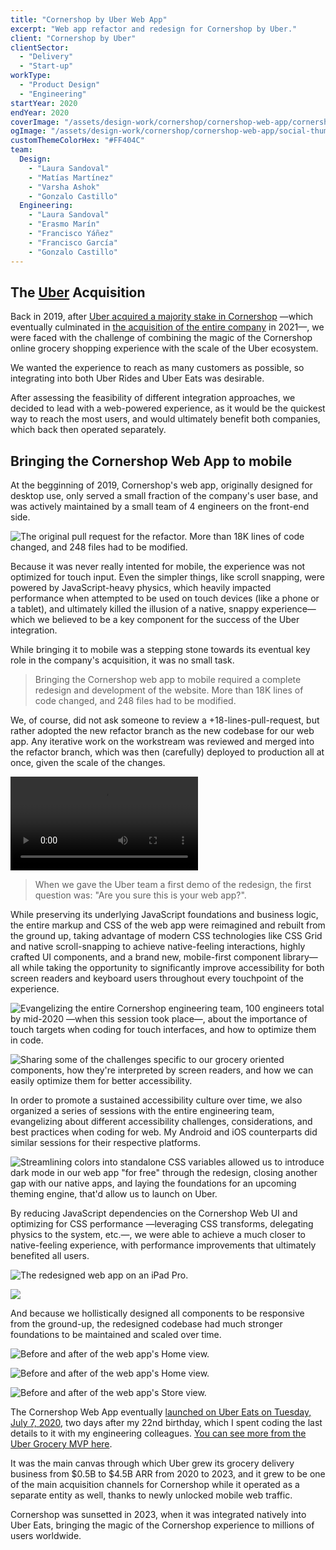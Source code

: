 ```yaml
---
title: "Cornershop by Uber Web App"
excerpt: "Web app refactor and redesign for Cornershop by Uber."
client: "Cornershop by Uber"
clientSector:
  - "Delivery"
  - "Start-up"
workType:
  - "Product Design"
  - "Engineering"
startYear: 2020
endYear: 2020
coverImage: "/assets/design-work/cornershop/cornershop-web-app/cornershop-web-app-iphone-11-and-ipad-pro-11-inch.png"
ogImage: "/assets/design-work/cornershop/cornershop-web-app/social-thumbnail.png"
customThemeColorHex: "#FF404C"
team:
  Design:
    - "Laura Sandoval"
    - "Matías Martínez"
    - "Varsha Ashok"
    - "Gonzalo Castillo"
  Engineering:
    - "Laura Sandoval"
    - "Erasmo Marín"
    - "Francisco Yáñez"
    - "Francisco García"
    - "Gonzalo Castillo"
---
```


## The [Uber](/work/uber/) Acquisition

Back in 2019, after [Uber acquired a majority stake in Cornershop](https://investor.uber.com/news-events/news/press-release-details/2019/Uber-to-Acquire-Majority-Ownership-in-Cornershop/default.aspx) —which eventually culminated in [the acquisition of the entire company](https://latamlist.com/uber-acquires-cornershop-at-3b-valuation/) in 2021—, we were faced with the challenge of combining the magic of the Cornershop online grocery shopping experience with the scale of the Uber ecosystem.

We wanted the experience to reach as many customers as possible, so integrating into both Uber Rides and Uber Eats was desirable.

After assessing the feasibility of different integration approaches, we decided to lead with a web-powered experience, as it would be the quickest way to reach the most users, and would ultimately benefit both companies, which back then operated separately.

## Bringing the Cornershop Web App to mobile

At the begginning of 2019, Cornershop's web app, originally designed for desktop use, only served a small fraction of the company's user base, and was actively maintained by a small team of 4 engineers on the front-end side.

![The original pull request for the refactor. More than 18K lines of code changed, and 248 files had to be modified.](/assets/design-work/cornershop/cornershop-web-app/cornershop-web-app-github-pr.png)

Because it was never really intented for mobile, the experience was not optimized for touch input. Even the simpler things, like scroll snapping, were powered by JavaScript-heavy physics, which heavily impacted performance when attempted to be used on touch devices (like a phone or a tablet), and ultimately killed the illusion of a native, snappy experience—which we believed to be a key component for the success of the Uber integration.

While bringing it to mobile was a stepping stone towards its eventual key role in the company's acquisition, it was no small task.

> Bringing the Cornershop web app to mobile required a complete redesign and development of the website. More than 18K lines of code changed, and 248 files had to be modified.

We, of course, did not ask someone to review a +18-lines-pull-request, but rather adopted the new refactor branch as the new codebase for our web app. Any iterative work on the workstream was reviewed and merged into the refactor branch, which was then (carefully) deployed to production all at once, given the scale of the changes.

![Screen recording of the final web app experience.](/assets/design-work/cornershop/cornershop-web-app/cornershop-web-app-demo.mp4)

> When we gave the Uber team a first demo of the redesign, the first question was: "Are you sure this is your web app?".

While preserving its underlying JavaScript foundations and business logic, the entire markup and CSS of the web app were reimagined and rebuilt from the ground up, taking advantage of modern CSS technologies like CSS Grid and native scroll-snapping to achieve native-feeling interactions, highly crafted UI components, and a brand new, mobile-first component library—all while taking the opportunity to significantly improve accessibility for both screen readers and keyboard users throughout every touchpoint of the experience.

![Evangelizing the entire Cornershop engineering team, 100 engineers total by mid-2020 —when this session took place—, about the importance of touch targets when coding for touch interfaces, and how to optimize them in code.](/assets/design-work/cornershop/cornershop-web-app/adjusting-touch-targets.png)

![Sharing some of the challenges specific to our grocery oriented components, how they're interpreted by screen readers, and how we can easily optimize them for better accessibility.](/assets/design-work/cornershop/cornershop-web-app/screen-readers-item-thumbnail.png)

In order to promote a sustained accessibility culture over time, we also organized a series of sessions with the entire engineering team, evangelizing about different accessibility challenges, considerations, and best practices when coding for web. My Android and iOS counterparts did similar sessions for their respective platforms.

![Streamlining colors into standalone CSS variables allowed us to introduce dark mode in our web app "for free" through the redesign, closing another gap with our native apps, and laying the foundations for an upcoming theming engine, that'd allow us to launch on Uber.](/assets/design-work/cornershop/cornershop-web-app/cornershop-web-app-iphone-11-dark-mode.png)

By reducing JavaScript dependencies on the Cornershop Web UI and optimizing for CSS performance —leveraging CSS transforms, delegating physics to the system, etc.—, we were able to achieve a much closer to native-feeling experience, with performance improvements that ultimately benefited all users.

![The redesigned web app on an iPad Pro.](/assets/design-work/cornershop/cornershop-web-app/cornershop-web-app-ipad-pro-11-inch.png)

![](/assets/design-work/cornershop/cornershop-web-app/cornershop-web-app-iphone-11-fruits-and-vegetables.png)

And because we hollistically designed all components to be responsive from the ground-up, the redesigned codebase had much stronger foundations to be maintained and scaled over time.

![Before and after of the web app's Home view.](/assets/design-work/cornershop/cornershop-web-app/cornershop-web-app-before-and-after-1.png)

![Before and after of the web app's Home view.](/assets/design-work/cornershop/cornershop-web-app/cornershop-web-app-before-and-after-2.png)

![Before and after of the web app's Store view.](/assets/design-work/cornershop/cornershop-web-app/cornershop-web-app-before-and-after-3.png)

The Cornershop Web App eventually [launched on Uber Eats on Tuesday, July 7, 2020](https://www.uber.com/newsroom/introducing-grocery-delivery/), two days after my 22nd birthday, which I spent coding the last details to it with my engineering colleagues. [You can see more from the Uber Grocery MVP here](/work/uber/uber-grocery-with-cornershop/).

It was the main canvas through which Uber grew its grocery delivery business from $0.5B to $4.5B ARR from 2020 to 2023, and it grew to be one of the main acquisition channels for Cornershop while it operated as a separate entity as well, thanks to newly unlocked mobile web traffic.

Cornershop was sunsetted in 2023, when it was integrated natively into Uber Eats, bringing the magic of the Cornershop experience to millions of users worldwide.